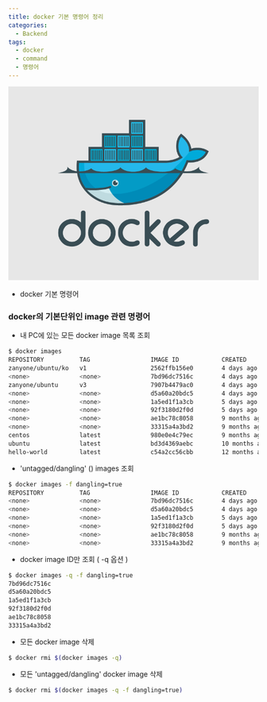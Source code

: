 ```yaml
---
title: docker 기본 명령어 정리
categories:
  - Backend
tags:
  - docker
  - command
  - 명령어
---
```


![](../assets/images/2018-07-06-docker-1/docker-logo.png)

- docker 기본 명령어

### docker의 기본단위인 image 관련 명령어

- 내 PC에 있는 모든 docker image 목록 조회  
```bash
$ docker images 
REPOSITORY          TAG                 IMAGE ID            CREATED             SIZE
zanyone/ubuntu/ko   v1                  2562ffb156e0        4 days ago          454MB
<none>              <none>              7bd96dc7516c        4 days ago          448MB
zanyone/ubuntu      v3                  7907b4479ac0        4 days ago          447MB
<none>              <none>              d5a60a20bdc5        4 days ago          417MB
<none>              <none>              1a5ed1f1a3cb        5 days ago          416MB
<none>              <none>              92f3180d2f0d        5 days ago          223MB
<none>              <none>              ae1bc78c8058        9 months ago        223MB
<none>              <none>              33315a4a3bd2        9 months ago        223MB
centos              latest              980e0e4c79ec        9 months ago        197MB
ubuntu              latest              bd3d4369aebc        10 months ago       127MB
hello-world         latest              c54a2cc56cbb        12 months ago       1.85kB
```

- 'untagged/dangling' (<none>) images 조회  
```bash
$ docker images -f dangling=true
REPOSITORY          TAG                 IMAGE ID            CREATED             SIZE
<none>              <none>              7bd96dc7516c        4 days ago          448MB
<none>              <none>              d5a60a20bdc5        4 days ago          417MB
<none>              <none>              1a5ed1f1a3cb        5 days ago          416MB
<none>              <none>              92f3180d2f0d        5 days ago          223MB
<none>              <none>              ae1bc78c8058        9 months ago        223MB
<none>              <none>              33315a4a3bd2        9 months ago        223MB
```

- docker image ID만 조회 ( -q 옵션 )  
```bash
$ docker images -q -f dangling=true
7bd96dc7516c
d5a60a20bdc5
1a5ed1f1a3cb
92f3180d2f0d
ae1bc78c8058
33315a4a3bd2
```

- 모든 docker image 삭제  
```bash
$ docker rmi $(docker images -q)
```
 
- 모든 'untagged/dangling' docker image 삭제  
```bash
$ docker rmi $(docker images -q -f dangling=true)
```